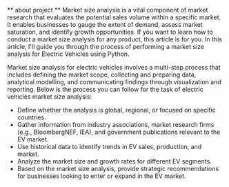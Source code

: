 ** about project **
    Market size analysis is a vital component of market research that evaluates the potential sales volume within a specific market. It enables businesses to gauge the extent of demand, assess market saturation, and identify growth opportunities. If you want to learn how to conduct a market size analysis for any product, this article is for you. In this article, I'll guide you through the process of performing a market size analysis for Electric Vehicles using Python.

Market size analysis for electric vehicles involves a multi-step process that includes defining the market scope, collecting and preparing data, analytical modelling, and communicating findings through visualization and reporting. Below is the process you can follow for the task of electric vehicles market size analysis:

- Define whether the analysis is global, regional, or focused on specific countries.
- Gather information from industry associations, market research firms (e.g., BloombergNEF, IEA), and government publications relevant to the EV market.
- Use historical data to identify trends in EV sales, production, and market.
- Analyze the market size and growth rates for different EV segments.
- Based on the market size analysis, provide strategic recommendations for businesses looking to enter or expand in the EV market.
